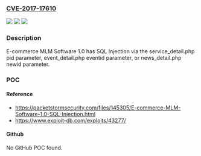 ### [CVE-2017-17610](https://cve.mitre.org/cgi-bin/cvename.cgi?name=CVE-2017-17610)
![](https://img.shields.io/static/v1?label=Product&message=n%2Fa&color=blue)
![](https://img.shields.io/static/v1?label=Version&message=n%2Fa&color=blue)
![](https://img.shields.io/static/v1?label=Vulnerability&message=n%2Fa&color=brighgreen)

### Description

E-commerce MLM Software 1.0 has SQL Injection via the service_detail.php pid parameter, event_detail.php eventid parameter, or news_detail.php newid parameter.

### POC

#### Reference
- https://packetstormsecurity.com/files/145305/E-commerce-MLM-Software-1.0-SQL-Injection.html
- https://www.exploit-db.com/exploits/43277/

#### Github
No GitHub POC found.

